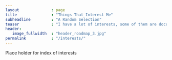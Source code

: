 ```yaml
---
layout              : page
title               : "Things That Interest Me"
subheadline         : "A Random Selection"
teaser              : "I have a lot of interests, some of them are documented here"
header:
   image_fullwidth  : "header_roadmap_3.jpg"
permalink           : "/interests/"
---
```


Place holder for index of interests
